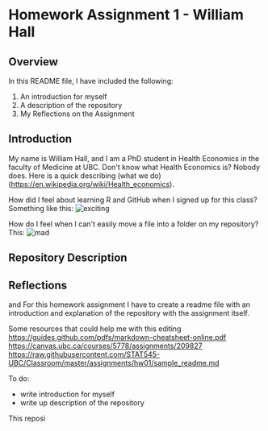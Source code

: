 # Homework Assignment 1 - William Hall

## Overview
In this README file, I have included the following:
1. An introduction for myself
2. A description of the repository
3. My Reflections on the Assignment

## Introduction
My name is William Hall, and I am a PhD student in Health Economics in the faculty of Medicine at UBC. Don't know what Health Economics is? Nobody does. Here is a quick describing (what we do)(https://en.wikipedia.org/wiki/Health_economics).

How did I feel about learning R and GitHub when I signed up for this class? Something like this:
![exciting](https://raw.githubusercontent.com/haozhu233/giphyr/master/img/exciting_rDbelKPujYEBq.gif)

How do I feel when I can't easily move a file into a folder on my repository? This:
![mad](https://media2.giphy.com/media/11tTNkNy1SdXGg/200_d.gif)

## Repository Description


## Reflections



and 
For this homework assignment I have to create a readme file with an introduction and explanation of the repository with the assignment itself.



Some resources that could help me with this editing
https://guides.github.com/pdfs/markdown-cheatsheet-online.pdf
https://canvas.ubc.ca/courses/5778/assignments/209827
https://raw.githubusercontent.com/STAT545-UBC/Classroom/master/assignments/hw01/sample_readme.md

To do:
- write introduction for myself
- write up description of the repository

This reposi
